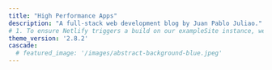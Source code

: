 ```yaml
---
title: "High Performance Apps"
description: "A full-stack web development blog by Juan Pablo Juliao."
# 1. To ensure Netlify triggers a build on our exampleSite instance, we need to change a file in the exampleSite directory.
theme_version: '2.8.2'
cascade:
  # featured_image: '/images/abstract-background-blue.jpeg'
---
```


